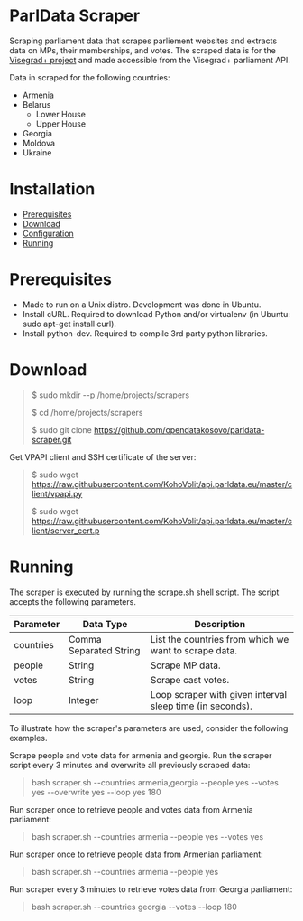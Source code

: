 # ParlData Scraper
Scraping parliament data that scrapes parliement websites and extracts data on MPs, their memberships, and votes. The scraped data is for the [Visegrad+ project](http://parldata.eu/) and made accessible from the Visegrad+ parliament API.

Data in scraped for the following countries:
- Armenia
- Belarus
  - Lower House
  - Upper House
- Georgia
- Moldova
- Ukraine

# Installation
- [Prerequisites](#prerequisites)
- [Download](#download)
- [Configuration](#configuration)
- [Running](#running)

# Prerequisites
- Made to run on a Unix distro. Development was done in Ubuntu.
- Install cURL. Required to download Python and/or virtualenv (in Ubuntu: sudo apt-get install curl).
- Install python-dev. Required to compile 3rd party python libraries.

# Download
>$ sudo mkdir --p /home/projects/scrapers
>
>$ cd /home/projects/scrapers
>
>$ sudo git clone https://github.com/opendatakosovo/parldata-scraper.git

Get VPAPI client and SSH certificate of the server:

> $ sudo wget https://raw.githubusercontent.com/KohoVolit/api.parldata.eu/master/client/vpapi.py
>
> $ sudo wget https://raw.githubusercontent.com/KohoVolit/api.parldata.eu/master/client/server_cert.p

# Running
The scraper is executed by running the scrape.sh shell script. The script accepts the following parameters.

| Parameter    | Data Type              | Description                                                |
| -------------|------------------------|------------------------------------------------------------|
| countries    | Comma Separated String | List the countries from which we want to scrape data.      |
| people       | String                | Scrape MP data.                                            |
| votes        | String                | Scrape cast votes.                                       |
| loop         | Integer                | Loop scraper with given interval sleep time (in seconds).  |

To illustrate how the scraper's parameters are used, consider the following examples.

Scrape people and vote data for armenia and georgie. Run the scraper script every 3 minutes and overwrite all previously scraped data:
>bash scraper.sh --countries armenia,georgia --people yes --votes yes --overwrite yes --loop yes 180

Run scraper once to retrieve people and votes data from Armenia parliament:
>bash scraper.sh --countries armenia --people yes --votes yes

Run scraper once to retrieve people data from Armenian parliament:
>bash scraper.sh --countries armenia --people yes

Run scraper every 3 minutes to retrieve votes data from Georgia parliament:
>bash scraper.sh --countries georgia --votes --loop 180
